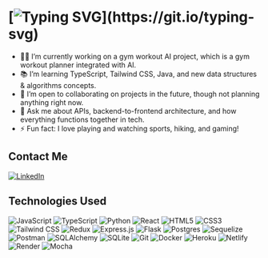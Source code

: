 # [![Typing SVG](https://readme-typing-svg.herokuapp.com/?lines=Hello+World%2C+I'm+Jivan!;Building+Code+One+Bug+At+a+Time!)](https://git.io/typing-svg)

- 🏋️‍♂️ I’m currently working on a gym workout AI project, which is a gym workout planner integrated with AI.
- 📚 I’m learning TypeScript, Tailwind CSS, Java, and new data structures & algorithms concepts.
- 🤝 I’m open to collaborating on projects in the future, though not planning anything right now.
- 🔌 Ask me about APIs, backend-to-frontend architecture, and how everything functions together in tech.
- ⚡ Fun fact: I love playing and watching sports, hiking, and gaming!

## Contact Me
[![LinkedIn](https://img.shields.io/badge/linkedin-%230077B5.svg?style=for-the-badge&logo=linkedin&logoColor=white)](https://www.linkedin.com/in/jivan-b-42a571220)

## Technologies Used
![JavaScript](https://img.shields.io/badge/javascript-%23323330.svg?style=for-the-badge&logo=javascript&logoColor=%23F7DF1E)
![TypeScript](https://img.shields.io/badge/typescript-%23007ACC.svg?style=for-the-badge&logo=typescript&logoColor=white)
![Python](https://img.shields.io/badge/python-3670A0?style=for-the-badge&logo=python&logoColor=ffdd54)
![React](https://img.shields.io/badge/react-%2320232a.svg?style=for-the-badge&logo=react&logoColor=%2361DAFB)
![HTML5](https://img.shields.io/badge/html5-%23E34F26.svg?style=for-the-badge&logo=html5&logoColor=white)
![CSS3](https://img.shields.io/badge/css3-%231572B6.svg?style=for-the-badge&logo=css3&logoColor=white)
![Tailwind CSS](https://img.shields.io/badge/tailwindcss-%2338B2AC.svg?style=for-the-badge&logo=tailwindcss&logoColor=white)
![Redux](https://img.shields.io/badge/redux-%23593d88.svg?style=for-the-badge&logo=redux&logoColor=white)
![Express.js](https://img.shields.io/badge/express.js-%23404d59.svg?style=for-the-badge&logo=express&logoColor=%2361DAFB)
![Flask](https://img.shields.io/badge/flask-%23000.svg?style=for-the-badge&logo=flask&logoColor=white)
![Postgres](https://img.shields.io/badge/postgres-%23316192.svg?style=for-the-badge&logo=postgresql&logoColor=white)
![Sequelize](https://img.shields.io/badge/Sequelize-52B0E7?style=for-the-badge&logo=Sequelize&logoColor=white)
![Postman](https://img.shields.io/badge/Postman-FF6C37?style=for-the-badge&logo=postman&logoColor=white)
![SQLAlchemy](https://img.shields.io/badge/sqlalchemy-%232F2F2F.svg?style=for-the-badge&logo=sqlalchemy&logoColor=white)
![SQLite](https://img.shields.io/badge/sqlite-%2307405A.svg?style=for-the-badge&logo=sqlite&logoColor=white)
![Git](https://img.shields.io/badge/git-%23F05033.svg?style=for-the-badge&logo=git&logoColor=white)
![Docker](https://img.shields.io/badge/docker-%230db7ed.svg?style=for-the-badge&logo=docker&logoColor=white)
![Heroku](https://img.shields.io/badge/heroku-%23430098.svg?style=for-the-badge&logo=heroku&logoColor=white)
![Netlify](https://img.shields.io/badge/netlify-%23000000.svg?style=for-the-badge&logo=netlify&logoColor=white)
![Render](https://img.shields.io/badge/render-%23101F4D.svg?style=for-the-badge&logo=render&logoColor=white)
![Mocha](https://img.shields.io/badge/-mocha-%238D6748?style=for-the-badge&logo=mocha&logoColor=white)
